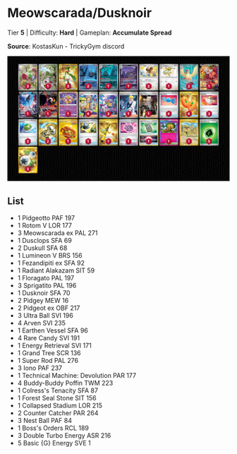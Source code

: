 # Meowscarada/Dusknoir

Tier **5** | Difficulty: **Hard** | Gameplan: **Accumulate Spread**

**Source**: KostasKun - TrickyGym discord

![decklist](../../!Images/Standard/13BRS-SRC/Meowscarada-Dusknoir.PNG)

## List
* 1 Pidgeotto PAF 197
* 1 Rotom V LOR 177
* 3 Meowscarada ex PAL 271
* 1 Dusclops SFA 69
* 2 Duskull SFA 68
* 1 Lumineon V BRS 156
* 1 Fezandipiti ex SFA 92
* 1 Radiant Alakazam SIT 59
* 1 Floragato PAL 197
* 3 Sprigatito PAL 196
* 1 Dusknoir SFA 70
* 2 Pidgey MEW 16
* 2 Pidgeot ex OBF 217
* 3 Ultra Ball SVI 196
* 4 Arven SVI 235
* 1 Earthen Vessel SFA 96
* 4 Rare Candy SVI 191
* 1 Energy Retrieval SVI 171
* 1 Grand Tree SCR 136
* 1 Super Rod PAL 276
* 3 Iono PAF 237
* 1 Technical Machine: Devolution PAR 177
* 4 Buddy-Buddy Poffin TWM 223
* 1 Colress's Tenacity SFA 87
* 1 Forest Seal Stone SIT 156
* 1 Collapsed Stadium LOR 215
* 2 Counter Catcher PAR 264
* 3 Nest Ball PAF 84
* 1 Boss's Orders RCL 189
* 3 Double Turbo Energy ASR 216
* 5 Basic {G} Energy SVE 1

